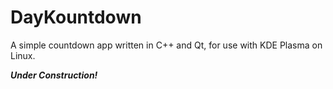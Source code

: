 # DayKountdown
A simple countdown app written in C++ and Qt, for use with KDE Plasma on Linux.

***Under Construction!***
